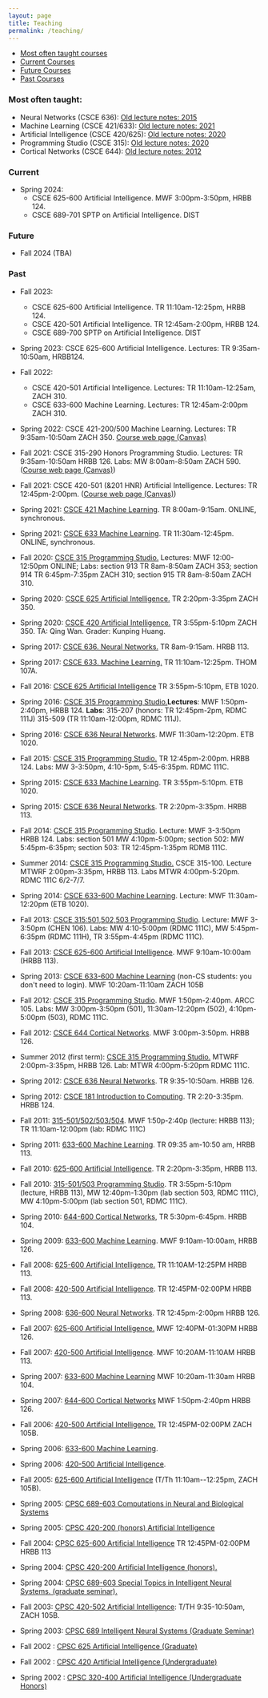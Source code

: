 ```yaml
---
layout: page
title: Teaching
permalink: /teaching/
---
```


<ul class="flattoc">
<li> <a href="#often">Most often taught courses</a></li>
<li> <a href="#current">Current Courses</a></li>
<li> <a href="#future">Future Courses</a></li>
<li> <a href="#past">Past Courses</a></li>
</ul>

<a name="often"></a>
### Most often taught: 

* Neural Networks (CSCE 636): [Old lecture notes: 2015](https://people.engr.tamu.edu/choe/choe/courses/16spring/636/index.html)
* Machine Learning (CSCE 421/633): [Old lecture notes: 2021](https://people.engr.tamu.edu/choe/choe/courses/21spring/633/index.html)
* Artificial Intelligence (CSCE 420/625): [Old lecture notes: 2020](https://people.engr.tamu.edu/choe/choe/courses/20spring/625.html)
* Programming Studio (CSCE 315): [Old lecture notes: 2020](https://people.engr.tamu.edu/choe/choe/courses/20fall/315/index.html)
* Cortical Networks (CSCE 644): [Old lecture notes: 2012](https://people.engr.tamu.edu/choe/choe/courses/12fall/644.html)

<a name="current"></a>
### Current
* Spring 2024:
  * CSCE 625-600 Artificial Intelligence. MWF 3:00pm-3:50pm, HRBB 124.
  * CSCE 689-701 SPTP on Artificial Intelligence. DIST

<a name="future"></a>
### Future

* Fall 2024 (TBA)

<a name="past"></a>

### Past

* Fall 2023:
  * CSCE 625-600 Artificial Intelligence. TR 11:10am-12:25pm, HRBB 124.
  * CSCE 420-501 Artificial Intelligence. TR 12:45am-2:00pm, HRBB 124.
  * CSCE 689-700 SPTP on Artificial Intelligence. DIST

* Spring 2023: CSCE 625-600 Artificial Intelligence. Lectures: TR 9:35am-10:50am, HRBB124.
* Fall 2022: 
  * CSCE 420-501 Artificial Intelligence. Lectures: TR 11:10am-12:25am, ZACH 310.
  * CSCE 633-600 Machine Learning. Lectures: TR 12:45am-2:00pm ZACH 310. 
* Spring 2022: CSCE 421-200/500 Machine Learning. Lectures: TR 9:35am-10:50am ZACH 350.  [Course web page (Canvas)](https://canvas.tamu.edu/courses/137553)
* Fall 2021: CSCE 315-290 Honors Programming Studio. Lectures: TR 9:35am-10:50am HRBB 126. Labs: MW 8:00am-8:50am ZACH 590.  ([Course web page (Canvas)](https://canvas.tamu.edu/courses/103661))
* Fall 2021: CSCE 420-501 (&amp;201 HNR) Artificial Intelligence. Lectures: TR 12:45pm-2:00pm.  ([Course web page (Canvas)](https://canvas.tamu.edu/courses/113498))
* Spring 2021: [CSCE 421 Machine Learning](https://people.engr.tamu.edu/choe/choe/courses/21spring/421/index.html). TR 8:00am-9:15am. ONLINE, synchronous.
* Spring 2021: [CSCE 633 Machine Learning](https://people.engr.tamu.edu/choe/choe/courses/21spring/633/index.html). TR 11:30am-12:45pm. ONLINE, synchronous.
* Fall 2020: [CSCE 315 Programming Studio.](https://people.engr.tamu.edu/choe/choe/courses/20fall/315/index.html) Lectures: MWF 12:00-12:50pm ONLINE; Labs: section 913 TR 8am-8:50am  ZACH 353; section 914 TR 6:45pm-7:35pm ZACH 310; section 915 TR 8am-8:50am ZACH 310.
* Spring 2020: [CSCE 625 Artificial Intelligence.](https://people.engr.tamu.edu/choe/choe/courses/20spring/625.html) TR 2:20pm-3:35pm ZACH 350. 
* Spring 2020: [CSCE 420 Artificial Intelligence.](https://people.engr.tamu.edu/choe/choe/courses/20spring/420.html) TR 3:55pm-5:10pm ZACH 350. TA: Qing Wan. Grader: Kunping Huang.
* Spring 2017: [CSCE 636. Neural Networks.](https://people.engr.tamu.edu/choe/choe/courses/17spring/636.html) TR 8am-9:15am. HRBB 113.
* Spring 2017: [CSCE 633. Machine Learning.](https://people.engr.tamu.edu/choe/choe/courses/17spring/633.html) TR 11:10am-12:25pm. THOM 107A. 
* Fall 2016: [CSCE 625 Artificial Intelligence](https://people.engr.tamu.edu/choe/choe/courses/16fall/625.html) TR 3:55pm-5:10pm, ETB 1020.
* Spring 2016: [CSCE 315 Programming Studio.](https://people.engr.tamu.edu/choe/choe/courses/16spring/315/index.html)<b>Lectures</b>: MWF 1:50pm-2:40pm, HRBB 124. <b>Labs</b>: 315-207 (honors: TR 12:45pm-2pm, RDMC 111J) 315-509 (TR 11:10am-12:00pm, RDMC 111J).
* Spring 2016: [CSCE 636 Neural Networks](https://people.engr.tamu.edu/choe/choe/courses/16spring/636/index.html). MWF 11:30am-12:20pm. ETB 1020.
* Fall 2015: [CSCE 315 Programming Studio.](https://people.engr.tamu.edu/choe/choe/courses/15fall/315.html) TR 12:45pm-2:00pm. HRBB 124.  Labs: MW 3-3:50pm, 4:10-5pm, 5:45-6:35pm. RDMC 111C.
* Spring 2015: [CSCE 633 Machine Learning](https://people.engr.tamu.edu/choe/choe/courses/15spring/633.html). TR 3:55pm-5:10pm. ETB 1020.
* Spring 2015: [CSCE 636 Neural Networks](https://people.engr.tamu.edu/choe/choe/courses/15spring/636.html). TR 2:20pm-3:35pm. HRBB 113.
* Fall 2014: [CSCE 315 Programming Studio](https://people.engr.tamu.edu/choe/choe/courses/14fall/315/index.html). Lecture: MWF 3-3:50pm HRBB 124. Labs: section 501 MW 4:10pm-5:00pm; section 502: MW 5:45pm-6:35pm; section 503: TR 12:45pm-1:35pm RDMB 111C.
* Summer 2014: [CSCE 315 Programming Studio.](https://people.engr.tamu.edu/choe/choe/courses/14summer/315.html) CSCE 315-100. Lecture MTWRF 2:00pm-3:35pm, HRBB 113. Labs MTWR 4:00pm-5:20pm. RDMC 111C 6/2-7/7.
* Spring 2014: [CSCE 633-600 Machine Learning](https://people.engr.tamu.edu/choe/choe/courses/14spring/633.html).  Lecture: MWF 11:30am-12:20pm (ETB 1020). 
* Fall 2013: [CSCE 315:501,502,503 Programming Studio](https://people.engr.tamu.edu/choe/choe/courses/13fall/315.html). Lecture: MWF 3-3:50pm (CHEN 106). Labs: MW 4:10-5:00pm (RDMC 111C), MW 5:45pm-6:35pm (RDMC 111H), TR 3:55pm-4:45pm (RDMC 111C).
* Fall 2013: [CSCE 625-600 Artificial Intelligence](https://people.engr.tamu.edu/choe/choe/courses/13fall/625.html). MWF 9:10am-10:00am (HRBB 113).
* Spring 2013: [CSCE 633-600 Machine Learning](https://people.engr.tamu.edu/choe/choe/courses/13spring/633.html) (non-CS students: you don't need to login). MWF 10:20am-11:10am ZACH 105B
* Fall 2012: [CSCE 315 Programming Studio](https://people.engr.tamu.edu/choe/choe/courses/12fall/315.html). MWF 1:50pm-2:40pm. ARCC 105. Labs: MW 3:00pm-3:50pm (501), 11:30am-12:20pm (502), 4:10pm-5:00pm (503), RDMC 111C.
* Fall 2012: [CSCE 644 Cortical Networks](https://people.engr.tamu.edu/choe/choe/courses/12fall/644.html). MWF 3:00pm-3:50pm. HRBB 126.
* Summer 2012 (first term): [CSCE 315 Programming Studio.](https://people.engr.tamu.edu/choe/choe/courses/12summer/315.html) MTWRF 2:00pm-3:35pm, HRBB 126. Lab: MTWR 4:00pm-5:20pm  RDMC 111C.
* Spring 2012: [CSCE 636 Neural Networks](https://people.engr.tamu.edu/choe/choe/courses/12spring/636.html). TR 9:35-10:50am. HRBB 126.
* Spring 2012: [CSCE 181 Introduction to Computing](https://people.engr.tamu.edu/choe/choe/courses/12spring/181.html). TR 2:20-3:35pm. HRBB 124.
* Fall 2011: [315-501/502/503/504](https://people.engr.tamu.edu/choe/choe/courses/11fall/315.html).  MWF 1:50p-2:40p (lecture: HRBB 113); TR 11:10am-12:00pm (lab: RDMC 111C)
* Spring 2011: [633-600 Machine Learning](https://people.engr.tamu.edu/choe/choe/courses/11spring/633.html). TR 09:35 am-10:50 am, HRBB 113. 
* Fall 2010: [625-600  Artificial Intelligence](https://people.engr.tamu.edu/choe/choe/courses/10fall/625.html). TR 2:20pm-3:35pm, HRBB 113.
* Fall 2010: [315-501/503 Programming Studio](https://people.engr.tamu.edu/choe/choe/courses/10fall/315.html). TR 3:55pm-5:10pm (lecture, HRBB 113), MW 12:40pm-1:30pm (lab section 503, RDMC 111C), MW 4:10pm-5:00pm (lab section 501, RDMC 111C). 
* Spring 2010: [644-600 Cortical Networks](https://people.engr.tamu.edu/choe/choe/courses/10spring/644.html), TR 5:30pm-6:45pm. HRBB 104.
* Spring 2009: [633-600 Machine Learning](https://people.engr.tamu.edu/choe/choe/courses/09spring/633.html). MWF 9:10am-10:00am, HRBB 126. 
* Fall 2008: [625-600 Artificial Intelligence.](https://people.engr.tamu.edu/choe/choe/courses/08fall/625.html)  TR 11:10AM-12:25PM HRBB 113. 
* Fall 2008: [420-500 Artificial Intelligence](https://people.engr.tamu.edu/choe/choe/courses/08fall/420.html).  TR 12:45PM-02:00PM HRBB 113. 
* Spring 2008: [636-600 Neural Networks](https://people.engr.tamu.edu/choe/choe/courses/08spring.html). TR 12:45pm-2:00pm HRBB 126.
* Fall 2007: [625-600 Artificial Intelligence.](https://people.engr.tamu.edu/choe/choe/courses/07fall/625.html)  MWF 12:40PM-01:30PM HRBB 126.
* Fall 2007: [420-500 Artificial Intelligence](https://people.engr.tamu.edu/choe/choe/courses/07fall/420.html).  MWF 10:20AM-11:10AM HRBB 113. 
* Spring 2007: [633-600 Machine Learning](https://people.engr.tamu.edu/choe/choe/courses/07spring/633.html) MWF 10:20am-11:30am HRBB 104.
* Spring 2007: [644-600 Cortical Networks](https://people.engr.tamu.edu/choe/choe/courses/07spring/644.html) MWF 1:50pm-2:40pm HRBB 126.
* Fall 2006: [420-500 Artificial Intelligence.](https://people.engr.tamu.edu/choe/choe/courses/06fall.html)  TR 12:45PM-02:00PM ZACH 105B.
* Spring 2006: [633-600 Machine Learning](https://people.engr.tamu.edu/choe/choe/courses/06spring/633.html).
* Spring 2006: [420-500 Artificial Intelligence](https://people.engr.tamu.edu/choe/choe/courses/06spring/420.html). 
* Fall 2005: [625-600 Artificial Intelligence](https://people.engr.tamu.edu/choe/choe/courses/05fall.html) (T/Th 11:10am--12:25pm, ZACH 105B).
* Spring 2005: [CPSC 689-603 Computations in Neural and Biological Systems](https://people.engr.tamu.edu/choe/choe/courses/05spring/689.html)
* Spring 2005: [CPSC 420-200 (honors) Artificial Intelligence](https://people.engr.tamu.edu/choe/choe/courses/05spring/420.html)
* Fall 2004: [CPSC 625-600 Artificial Intelligence](https://people.engr.tamu.edu/choe/choe/courses/04fall.html)   TR 12:45PM-02:00PM HRBB 113
* Spring 2004: [CPSC 420-200 Artificial Intelligence (honors).](https://people.engr.tamu.edu/choe/choe/courses/04spring/420.html)
* Spring 2004: [CPSC 689-603 Special Topics in Intelligent Neural Systems. (graduate seminar).](https://people.engr.tamu.edu/choe/choe/courses/04spring/689.html)
* Fall 2003: [CPSC 420-502 Artificial Intelligence](https://people.engr.tamu.edu/choe/choe/courses/03fall.html): T/TH 9:35-10:50am, ZACH 105B.
* Spring 2003: [CPSC 689 Intelligent Neural Systems (Graduate Seminar)](https://people.engr.tamu.edu/choe/choe/courses/03spring.html)
* Fall 2002 : [CPSC 625 Artificial Intelligence (Graduate)](https://people.engr.tamu.edu/choe/choe/courses/02fall/625.html)
* Fall 2002 : [CPSC 420 Artificial Intelligence (Undergraduate)](https://people.engr.tamu.edu/choe/choe/courses/02fall/420.html)
* Spring 2002 : [CPSC 320-400 Artificial Intelligence (Undergraduate Honors)](https://people.engr.tamu.edu/choe/choe/courses/02spring.html)
